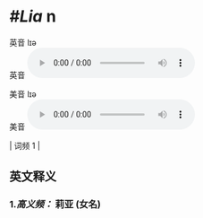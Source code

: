 # ***\#Lia*** n
英音 lɪə  
英音
<audio src="./media/Lia-B.aac" controls="controls"></audio>

美音 lɪə  
美音
<audio src="./media/Lia.aac" controls="controls"></audio>



| 词频 1 |  

英文释义
---
### 1.*高义频：* **莉亚 (女名)**  


